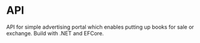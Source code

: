 # API
API for simple advertising portal which enables putting up books for sale or exchange. Build with .NET and EFCore.
